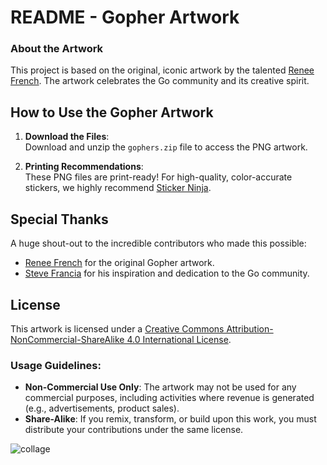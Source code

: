 # README - Gopher Artwork

### About the Artwork  

This project is based on the original, iconic artwork by the talented [Renee French](http://reneefrench.blogspot.com/). The artwork celebrates the Go community and its creative spirit. 

## How to Use the Gopher Artwork  

1. **Download the Files**:  
   Download and unzip the `gophers.zip` file to access the PNG artwork.  

2. **Printing Recommendations**:  
   These PNG files are print-ready! For high-quality, color-accurate stickers, we highly recommend [Sticker Ninja](https://stickerninja.com/).  

## Special Thanks  

A huge shout-out to the incredible contributors who made this possible:  
- [Renee French](http://reneefrench.blogspot.com/) for the original Gopher artwork.  
- [Steve Francia](http://spf13.com/) for his inspiration and dedication to the Go community.  

## License  

This artwork is licensed under a [Creative Commons Attribution-NonCommercial-ShareAlike 4.0 International License](http://creativecommons.org/licenses/by-nc-sa/4.0/).  

### Usage Guidelines:  
- **Non-Commercial Use Only**: The artwork may not be used for any commercial purposes, including activities where revenue is generated (e.g., advertisements, product sales).  
- **Share-Alike**: If you remix, transform, or build upon this work, you must distribute your contributions under the same license.  


![collage](https://github.com/user-attachments/assets/741be880-862a-4e02-97b4-cd9b82d06f67)


